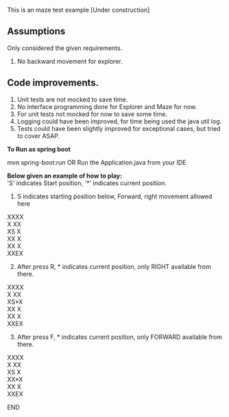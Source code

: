 This is an maze test example [Under construction]

## Assumptions
Only considered the given requirements.
1. No backward movement for explorer.

## Code improvements.
1. Unit tests are not mocked to save time.
2. No interface programming done for Explorer and Maze for now.
3. For unit tests not mocked for now to save some time.
4. Logging could have been improved, for time being used the java util log.
5. Tests could have been slightly improved for exceptional cases, but tried to cover ASAP. 


**To Run as spring boot**    

mvn spring-boot:run
OR
Run the Application.java from your IDE

**Below given an example of how to play:**  
'S' indicates Start position, '*' indicates current position.

1. S indicates starting position below, Forward, right movement allowed here  

XXXX    
X XX  
XS X  
XX X  
XX X  
XXEX  

2. After press R, * indicates current position, only RIGHT available from there.  

XXXX   
X XX  
XS*X  
XX X  
XX X  
XXEX  

3. After press F, * indicates current position, only FORWARD available from there.   
    
XXXX   
X XX  
XS X  
XX*X  
XX X  
XXEX  

END

